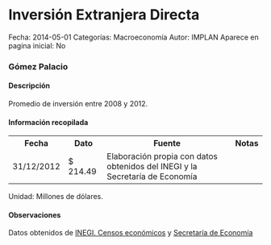 Inversión Extranjera Directa
=====

Fecha: 2014-05-01
Categorías: Macroeconomía
Autor: IMPLAN
Aparece en pagina inicial: No

### Gómez Palacio

#### Descripción

Promedio de inversión entre 2008 y 2012.

#### Información recopilada

<table class="table table-hover table-bordered matriz">
  <tr><th>Fecha</th><th>Dato</th><th>Fuente</th><th>Notas</th></tr>
  <tr><td class="centrado">31/12/2012</td><td class="derecha">$ 214.49</td><td>Elaboración propia con datos obtenidos del INEGI y la Secretaría de Economía</td><td></td></tr>
</table>

Unidad: Millones de dólares.

#### Observaciones

Datos obtenidos de [INEGI. Censos económicos](http://www3.inegi.org.mx/sistemas/saic/)
y [Secretaría de Economía](http://www.economia.gob.mx/comunidad-negocios/competitividad-normatividad/inversion-extranjera-directa/estadistica-oficial-de-ied-en-mexico)
